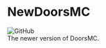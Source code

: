 # NewDoorsMC
![GitHub](https://img.shields.io/github/license/doorsmc/doorsmc?style=for-the-badge)<br>
The newer version of DoorsMC.
